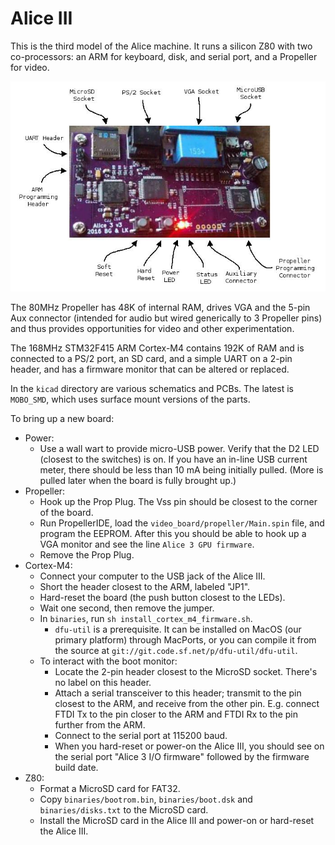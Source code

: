 
# Alice III

This is the third model of the Alice machine. It runs a silicon Z80 with
two co-processors: an ARM for keyboard, disk, and serial port, and a Propeller for video.

![The Alice III](alice_iii.jpg)

The 80MHz Propeller has 48K of internal RAM, drives VGA and the 5-pin Aux connector (intended for audio but wired generically to 3 Propeller pins) and thus provides opportunities for video and other experimentation.

The 168MHz STM32F415 ARM Cortex-M4 contains 192K of RAM and is connected to a PS/2 port, an SD card, and a simple UART on a 2-pin header, and has a firmware monitor that can be altered or replaced.

In the `kicad` directory are various schematics and PCBs. The latest is
`MOBO_SMD`, which uses surface mount versions of the parts.

To bring up a new board:

* Power:
    * Use a wall wart to provide micro-USB power. Verify that the D2 LED
      (closest to the switches) is on.  If you have an in-line USB
      current meter, there should be less than 10 mA being initially pulled.
      (More is pulled later when the board is fully brought up.)
* Propeller:
    * Hook up the Prop Plug. The Vss pin should be closest to the corner of
      the board.
    * Run PropellerIDE, load the `video_board/propeller/Main.spin` file,
      and program the EEPROM. After this you should be able to hook up a VGA
      monitor and see the line `Alice 3 GPU firmware`.
    * Remove the Prop Plug.
* Cortex-M4:
    * Connect your computer to the USB jack of the Alice III.
    * Short the header closest to the ARM, labeled "JP1".
    * Hard-reset the board (the push button closest to the LEDs).
    * Wait one second, then remove the jumper.
    * In `binaries`, run `sh install_cortex_m4_firmware.sh`.
        * `dfu-util` is a prerequisite.  It can be installed
	  on MacOS (our primary platform) through MacPorts, or you
	  can compile it from the source at
          `git://git.code.sf.net/p/dfu-util/dfu-util`.
    * To interact with the boot monitor:
        * Locate the 2-pin header closest to the MicroSD socket.
          There's no label on this header.
        * Attach a serial transceiver to this header; transmit to the pin
          closest to the ARM, and receive from the other pin.
          E.g. connect FTDI Tx to the pin closer to the ARM and
          FTDI Rx to the pin further from the ARM.
        * Connect to the serial port at 115200 baud.
        * When you hard-reset or power-on the Alice III, you should see
          on the serial port "Alice 3 I/O firmware" followed by the
          firmware build date.
* Z80:
    * Format a MicroSD card for FAT32.
    * Copy `binaries/bootrom.bin`, `binaries/boot.dsk` and `binaries/disks.txt` to the MicroSD card.
    * Install the MicroSD card in the Alice III and power-on or hard-reset the Alice III.

